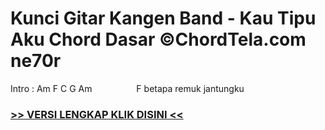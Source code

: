 
 # Kunci Gitar Kangen Band - Kau Tipu Aku Chord Dasar ©ChordTela.com ne70r


Intro : Am F C G Am                  F betapa remuk jantungku

###  <a href="https://shortlighzx.web.app?sq=Kunci Gitar Kangen Band - Kau Tipu Aku Chord Dasar ©ChordTela.com"> >> VERSI LENGKAP KLIK DISINI << </a>
